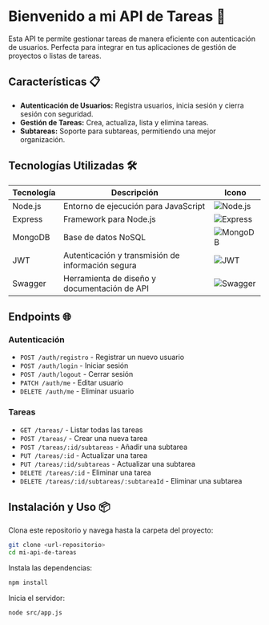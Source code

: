 # Bienvenido a mi API de Tareas 🚀

Esta API te permite gestionar tareas de manera eficiente con autenticación de usuarios. Perfecta para integrar en tus aplicaciones de gestión de proyectos o listas de tareas.

## Características 📋

- **Autenticación de Usuarios:** Registra usuarios, inicia sesión y cierra sesión con seguridad.
- **Gestión de Tareas:** Crea, actualiza, lista y elimina tareas.
- **Subtareas:** Soporte para subtareas, permitiendo una mejor organización.

## Tecnologías Utilizadas 🛠️

| Tecnología | Descripción                                       | Icono                                                        |
|------------|---------------------------------------------------|--------------------------------------------------------------|
| Node.js    | Entorno de ejecución para JavaScript              | ![Node.js](https://img.shields.io/badge/-Node.js-339933?style=flat-square&logo=Node.js&logoColor=white) |
| Express    | Framework para Node.js                            | ![Express](https://img.shields.io/badge/-Express-000000?style=flat-square&logo=Express&logoColor=white) |
| MongoDB    | Base de datos NoSQL                               | ![MongoDB](https://img.shields.io/badge/-MongoDB-47A248?style=flat-square&logo=MongoDB&logoColor=white) |
| JWT        | Autenticación y transmisión de información segura | ![JWT](https://img.shields.io/badge/-JWT-000000?style=flat-square&logo=JSONWebTokens&logoColor=white) |
| Swagger    | Herramienta de diseño y documentación de API      | ![Swagger](https://img.shields.io/badge/-Swagger-85EA2D?style=flat-square&logo=Swagger&logoColor=white) |


## Endpoints 🌐

### Autenticación

- `POST /auth/registro` - Registrar un nuevo usuario
- `POST /auth/login` - Iniciar sesión
- `POST /auth/logout` - Cerrar sesión
- `PATCH /auth/me` - Editar usuario
- `DELETE /auth/me` - Eliminar usuario

### Tareas

- `GET /tareas/` - Listar todas las tareas
- `POST /tareas/` - Crear una nueva tarea
- `POST /tareas/:id/subtareas` - Añadir una subtarea
- `PUT /tareas/:id` - Actualizar una tarea
- `PUT /tareas/:id/subtareas` - Actualizar una subtarea
- `DELETE /tareas/:id` - Eliminar una tarea
- `DELETE /tareas/:id/subtareas/:subtareaId` - Eliminar una subtarea

## Instalación y Uso 📦

Clona este repositorio y navega hasta la carpeta del proyecto:

```bash
git clone <url-repositorio>
cd mi-api-de-tareas
```

Instala las dependencias:

```bash
npm install
```

Inicia el servidor:

```bash
node src/app.js
```
